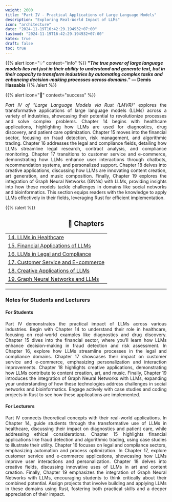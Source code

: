 ```yaml
---
weight: 2600
title: "Part IV - Practical Applications of Large Language Models"
description: "Exploring Real-World Impact of LLMs"
icon: "architecture"
date: "2024-11-19T16:42:29.194932+07:00"
lastmod: "2024-11-19T16:42:29.194932+07:00"
katex: true
draft: false
toc: true
---
```


{{% alert icon="💡" context="info" %}}
<strong>"<em>The true power of large language models lies not just in their ability to understand and generate text, but in their capacity to transform industries by automating complex tasks and enhancing decision-making processes across domains.</em>" — Demis Hassabis</strong>
{{% /alert %}}

{{% alert icon="📘" context="success" %}}
<p style="text-align: justify;">
<em>Part IV of "Large Language Models via Rust (LMVR)"</em> explores the transformative applications of large language models (LLMs) across a variety of industries, showcasing their potential to revolutionize processes and solve complex problems. Chapter 14 begins with healthcare applications, highlighting how LLMs are used for diagnostics, drug discovery, and patient care optimization. Chapter 15 moves into the financial sector, focusing on fraud detection, risk management, and algorithmic trading. Chapter 16 addresses the legal and compliance fields, detailing how LLMs streamline legal research, contract analysis, and compliance monitoring. Chapter 17 transitions to customer service and e-commerce, demonstrating how LLMs enhance user interactions through chatbots, recommendation systems, and personalized support. Chapter 18 delves into creative applications, discussing how LLMs are innovating content creation, art generation, and music composition. Finally, Chapter 19 explores the integration of Graph Neural Networks (GNNs) with LLMs, providing insights into how these models tackle challenges in domains like social networks and bioinformatics. This section equips readers with the knowledge to apply LLMs effectively in their fields, leveraging Rust for efficient implementation.
</p>
{{% /alert %}}

<center>

## **🧠 Chapters**

</center>

<div class="container mt-4">
    <div class="row">
        <div class="col-md-12">
            <table class="table table-hover">
                <tbody>
                    <tr>
                        <td><a href="/docs/part-iv/chapter-14/" class="text-decoration-none">14. LLMs in Healthcare</a></td>
                    </tr>
                    <tr>
                        <td><a href="/docs/part-iv/chapter-15/" class="text-decoration-none">15. Financial Applications of LLMs</a></td>
                    </tr>
                    <tr>
                        <td><a href="/docs/part-iv/chapter-16/" class="text-decoration-none">16. LLMs in Legal and Compliance</a></td>
                    </tr>
                    <tr>
                        <td><a href="/docs/part-iv/chapter-17/" class="text-decoration-none">17. Customer Service and E-commerce</a></td>
                    </tr>
                    <tr>
                        <td><a href="/docs/part-iv/chapter-18/" class="text-decoration-none">18. Creative Applications of LLMs</a></td>
                    </tr>
                    <tr>
                        <td><a href="/docs/part-iv/chapter-19/" class="text-decoration-none">19. Graph Neural Networks and LLMs</a></td>
                    </tr>
                </tbody>
            </table>
        </div>
    </div>
</div>

---

### Notes for Students and Lecturers

<div class="container mt-4">
    <div class="row">
        <div class="col-md-6">
            <h4 class="text-primary">For Students</h4>
            <p style="text-align: justify;">
            Part IV demonstrates the practical impact of LLMs across various industries. Begin with Chapter 14 to understand their role in healthcare, focusing on real-world examples like diagnostics and drug discovery. Chapter 15 dives into the financial sector, where you’ll learn how LLMs enhance decision-making in fraud detection and risk assessment. In Chapter 16, explore how LLMs streamline processes in the legal and compliance domains. Chapter 17 showcases their impact on customer service and e-commerce, emphasizing personalization and interaction improvements. Chapter 18 highlights creative applications, demonstrating how LLMs contribute to content creation, art, and music. Finally, Chapter 19 introduces the integration of Graph Neural Networks with LLMs, expanding your understanding of how these technologies address challenges in social networks and bioinformatics. Engage actively with case studies and coding projects in Rust to see how these applications are implemented.
            </p>
        </div>
        <div class="col-md-6">
            <h4 class="text-success">For Lecturers</h4>
            <p style="text-align: justify;">
            Part IV connects theoretical concepts with their real-world applications. In Chapter 14, guide students through the transformative use of LLMs in healthcare, discussing their impact on diagnostics and patient care, while addressing ethical considerations. Chapter 15 highlights financial applications like fraud detection and algorithmic trading, using case studies to illustrate their utility. Chapter 16 focuses on legal and compliance sectors, emphasizing automation and process optimization. In Chapter 17, explore customer service and e-commerce applications, showcasing how LLMs improve user interactions and personalization. Chapter 18 delves into creative fields, discussing innovative uses of LLMs in art and content creation. Finally, Chapter 19 emphasizes the integration of Graph Neural Networks with LLMs, encouraging students to think critically about their combined potential. Assign projects that involve building and applying LLMs in these domains using Rust, fostering both practical skills and a deeper appreciation of their impact.
            </p>
        </div>
    </div>
</div>
